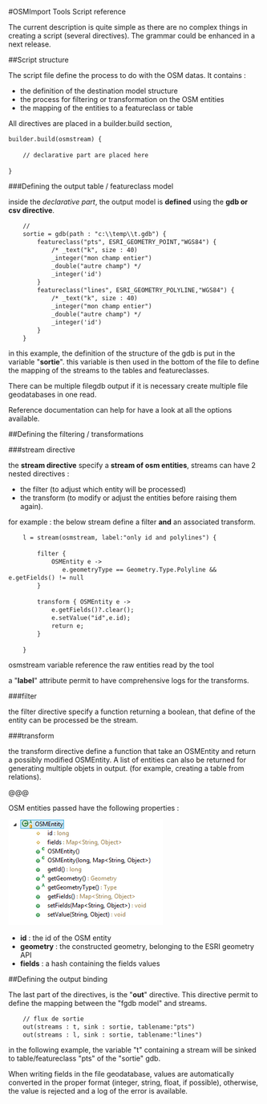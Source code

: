 #OSMImport Tools Script reference

The current description is quite simple as there are no complex things in creating a script (several directives). The grammar could be enhanced in a next release.


##Script structure

The script file define the process to do with the OSM datas. It contains :

- the definition of the destination model structure
- the process for filtering or transformation on the OSM entities
- the mapping of the entities to a featureclass or table


All directives are placed in a builder.build section, 
	
	builder.build(osmstream) {
	
		// declarative part are placed here
	
	}

###Defining the output table / featureclass model

inside the *declarative part*, the output model is **defined** using the **gdb or csv directive**.


		// 
		sortie = gdb(path : "c:\\temp\\t.gdb") {
			featureclass("pts", ESRI_GEOMETRY_POINT,"WGS84") {
				/* _text("k", size : 40)
				_integer("mon champ entier")
				_double("autre champ") */
				_integer('id')
			}
			featureclass("lines", ESRI_GEOMETRY_POLYLINE,"WGS84") {
				/* _text("k", size : 40)
				_integer("mon champ entier")
				_double("autre champ") */
				_integer('id')
			}
		}

in this example, the definition of the structure of the gdb is put in the variable "**sortie**". this variable is then used in the bottom of the file to define the mapping of the streams to the tables and featureclasses.

There can be multiple filegdb output if it is necessary create multiple file geodatabases in one read.

Reference documentation can help for have a look at all the options available.

##Defining the filtering / transformations

###stream directive

the **stream directive** specify a **stream of osm entities**, streams can have 2 nested directives :

- the filter (to adjust which entity will be processed)
- the transform (to modify or adjust the entities before raising them again).

for example : the below stream define a filter **and** an associated transform.

		l = stream(osmstream, label:"only id and polylines") {
	
			filter {
				OSMEntity e ->
				   e.geometryType == Geometry.Type.Polyline && e.getFields() != null
			}
			
			transform { OSMEntity e ->
				e.getFields()?.clear();
				e.setValue("id",e.id);
				return e;
			}
	
		}


osmstream variable reference the raw entities read by the tool


a "**label**" attribute permit to have comprehensive logs for the transforms.

###filter

the filter directive specify a function returning a boolean, that define of the entity can be processed be the stream.

###transform

the transform directive define a function that take an OSMEntity and return a possibly modified OSMEntity. A list of entities can also be returned for generating multiple objets in output. (for example, creating a table from relations).


@@@

OSM entities passed have the following properties :

![](OSMEntity.PNG)


- **id** : the id of the OSM entity
- **geometry** : the constructed geometry, belonging to the ESRI geometry API
- **fields** : a hash containing the fields values



##Defining the output binding

The last part of the directives, is the "**out**" directive. This directive permit to define the mapping between the "fgdb model" and streams.

		// flux de sortie
		out(streams : t, sink : sortie, tablename:"pts")
		out(streams : l, sink : sortie, tablename:"lines")
	
in the following example, the variable "t" containing a stream will be sinked to table/featureclass "pts" of the "sortie" gdb.

When writing fields in the file geodatabase, values are automatically converted in the proper format (integer, string, float, if possible), otherwise, the value is rejected and a log of the error is available.




 